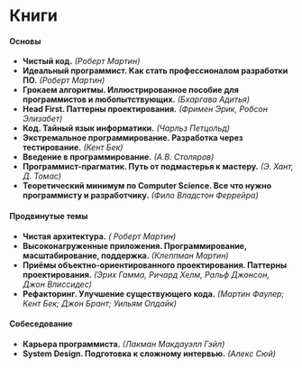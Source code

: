 # Книги
#### Основы
- **Чистый код.** _(Роберт Мартин)_
- **Идеальный программист. Как стать профессионалом разработки ПО.**  _(Роберт Мартин)_
- **Грокаем алгоритмы. Иллюстрированное пособие для программистов и любопытствующих.** _(Бхаргава Адитья)_
- **Head First. Паттерны проектирования.** _(Фримен Эрик, Робсон Элизабет)_
- **Код. Тайный язык информатики.** _(Чарльз Петцольд)_
- **Экстремальное программирование. Разработка через тестирование.** _(Кент Бек)_
- **Введение в программирование.** _(А.В. Столяров)_
- **Программист-прагматик. Путь от подмастерья к мастеру.** _(Э. Хант, Д. Томас)_
- **Теоретический минимум по Computer Science. Все что нужно программисту и разработчику.** _(Фило Владстон Феррейра)_

#### Продвинутые темы
- **Чистая архитектура.** _( Роберт Мартин)_
- **Высоконагруженные приложения. Программирование, масштабирование, поддержка.** _(Клеппман Мартин)_
- **Приёмы объектно-ориентированного проектирования. Паттерны проектирования.** _(Эрих Гамма, Ричард Хелм, Ральф Джонсон, Джон Влиссидес)_
- **Рефакторинг. Улучшение существующего кода.** _(Мартин Фаулер; Кент Бек; Джон Брант; Уильям Опдайк)_

#### Собеседование
- **Карьера программиста.** _(Лакман Макдауэлл Гэйл)_
- **System Design. Подготовка к сложному интервью.** _(Алекс Сюй)_
